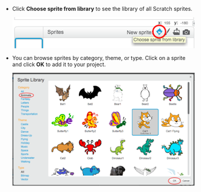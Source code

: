+ Click **Choose sprite from library** to see the library of all Scratch sprites.
    
    ![screenshot](images/sprite-library.png)

+ You can browse sprites by category, theme, or type. Click on a sprite and click **OK** to add it to your project.
    
    ![screenshot](images/sprite-choose.png)